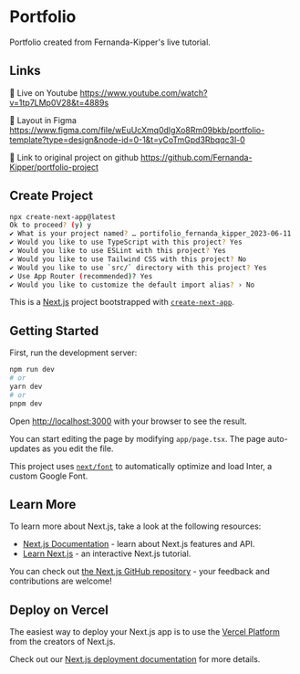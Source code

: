 # Portfolio

Portfolio created from Fernanda-Kipper's live tutorial.

## Links

🔗 Live on Youtube
https://www.youtube.com/watch?v=1tp7LMp0V28&t=4889s

🔗 Layout in Figma
https://www.figma.com/file/wEuUcXmq0dlgXo8Rm09bkb/portfolio-template?type=design&node-id=0-1&t=yCoTmGpd3Rbqqc3l-0

🔗 Link to original project on github
https://github.com/Fernanda-Kipper/portfolio-project


## Create Project

```bash
npx create-next-app@latest
Ok to proceed? (y) y
✔ What is your project named? … portifolio_fernanda_kipper_2023-06-11
✔ Would you like to use TypeScript with this project? Yes
✔ Would you like to use ESLint with this project? Yes
✔ Would you like to use Tailwind CSS with this project? No
✔ Would you like to use `src/` directory with this project? Yes
✔ Use App Router (recommended)? Yes
✔ Would you like to customize the default import alias? › No
```











This is a [Next.js](https://nextjs.org/) project bootstrapped with [`create-next-app`](https://github.com/vercel/next.js/tree/canary/packages/create-next-app).

## Getting Started

First, run the development server:

```bash
npm run dev
# or
yarn dev
# or
pnpm dev
```

Open [http://localhost:3000](http://localhost:3000) with your browser to see the result.

You can start editing the page by modifying `app/page.tsx`. The page auto-updates as you edit the file.

This project uses [`next/font`](https://nextjs.org/docs/basic-features/font-optimization) to automatically optimize and load Inter, a custom Google Font.

## Learn More

To learn more about Next.js, take a look at the following resources:

- [Next.js Documentation](https://nextjs.org/docs) - learn about Next.js features and API.
- [Learn Next.js](https://nextjs.org/learn) - an interactive Next.js tutorial.

You can check out [the Next.js GitHub repository](https://github.com/vercel/next.js/) - your feedback and contributions are welcome!

## Deploy on Vercel

The easiest way to deploy your Next.js app is to use the [Vercel Platform](https://vercel.com/new?utm_medium=default-template&filter=next.js&utm_source=create-next-app&utm_campaign=create-next-app-readme) from the creators of Next.js.

Check out our [Next.js deployment documentation](https://nextjs.org/docs/deployment) for more details.
